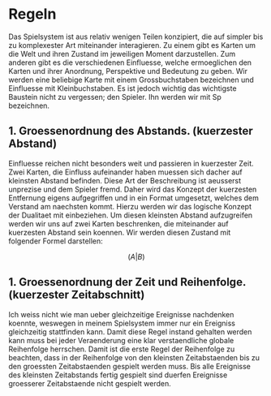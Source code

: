 # Regeln
Das Spielsystem ist aus relativ wenigen Teilen konzipiert, die auf simpler bis zu komplexester Art miteinander interagieren. Zu einem gibt es Karten um die Welt und ihren Zustand im jeweiligen Moment darzustellen. Zum anderen gibt es die verschiedenen Einfluesse, welche ermoeglichen den Karten und ihrer Anordnung, Perspektive und Bedeutung zu geben. Wir werden eine beliebige Karte mit einem Grossbuchstaben bezeichnen und Einfluesse mit Kleinbuchstaben. Es ist jedoch wichtig das wichtigste Baustein nicht zu vergessen; den Spieler. Ihn werden wir mit Sp bezeichnen.
## 1. Groessenordnung des Abstands. (kuerzester Abstand)
Einfluesse reichen nicht besonders weit und passieren in kuerzester Zeit. Zwei Karten, die Einfluss aufeinander haben muessen sich dacher auf kleinsten Abstand befinden. Diese Art der Beschreibung ist aeusserst unprezise und dem Spieler fremd. Daher wird das Konzept der kuerzesten Entfernung eigens aufgegriffen und in ein Format umgesetzt, welches dem Verstand am naechsten kommt. Hierzu werden wir das logische Konzept der Dualitaet mit einbeziehen. Um diesen kleinsten Abstand aufzugreifen werden wir uns auf zwei Karten beschrenken, die miteinander auf kuerzesten Abstand sein koennen. Wir werden diesen Zustand mit folgender Formel darstellen:
```math
( A | B )
```
## 1. Groessenordnung der Zeit und Reihenfolge. (kuerzester Zeitabschnitt)
Ich weiss nicht wie man ueber gleichzeitige Ereignisse nachdenken koennte, weswegen in meinem Spielsystem immer nur ein Ereigniss gleichzeitig stattfinden kann. Damit diese Regel instand gehalten werden kann muss bei jeder Veraenderung eine klar verstaendliche globale Reihenfolge herrschen. Damit ist die erste Regel der Reihenfolge zu beachten, dass in der Reihenfolge von den kleinsten Zeitabstaenden bis zu den groessten Zeitabstaenden gespielt werden muss. Bis alle Ereignisse des kleinsten Zeitabstands fertig gespielt sind duerfen Ereignisse groesserer Zeitabstaende nicht gespielt werden.